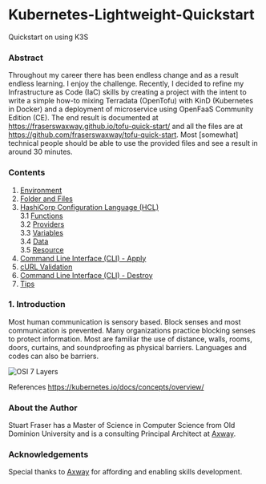 # Kubernetes-Lightweight-Quickstart
Quickstart on using K3S

### Abstract

Throughout my career there has been endless change and as a result endless learning.
I enjoy the challenge. Recently, I decided to refine my Infrastructure as Code (IaC)
skills by creating a project with the intent to write a simple how-to mixing Terradata (OpenTofu)
with KinD (Kubernetes in Docker) and a deployment of microservice using OpenFaaS Community Edition (CE).
The end result is documented at https://fraserswaxway.github.io/tofu-quick-start/ and all the files are
at https://github.com/fraserswaxway/tofu-quick-start. Most [somewhat] technical people should be
able to use the provided files and see a result in around 30 minutes.

### Contents
1. [Environment](#environment)
2. [Folder and Files](#folder)
3. [HashiCorp Configuration Language (HCL)](#hcl)<br>
   3.1 [Functions](#functions)<br>
   3.2 [Providers](#providers)<br>
   3.3 [Variables](#variables)<br>
   3.4 [Data](#data)<br>
   3.5 [Resource](#resource)<br>
4. [Command Line Interface (CLI) - Apply](#apply)
5. [cURL Validation](#curl)
6. [Command Line Interface (CLI) - Destroy](#destroy)
7. [Tips](#tips)


### 1. Introduction <a id="introduction"/>

Most human communication is sensory based. Block senses and
most communication is prevented. Many organizations practice
blocking senses to protect information. Most are familiar
the use of distance, walls, rooms, doors, curtains,
and soundproofing as physical barriers. Languages and codes
can also be barriers.

![OSI 7 Layers](https://miro.medium.com/v2/resize:fit:720/format:webp/0*_APAwpghit64dMkW.png)


References
https://kubernetes.io/docs/concepts/overview/

### About the Author

Stuart Fraser has a Master of Science in Computer Science from Old Dominion University and is a
consulting Principal Architect at [Axway](https://axway.com/).

### Acknowledgements

Special thanks to [Axway](https://axway.com/) for affording and enabling skills development.

